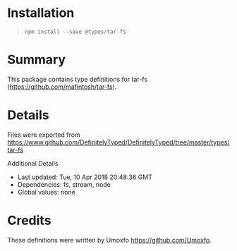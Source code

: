 # Installation
> `npm install --save @types/tar-fs`

# Summary
This package contains type definitions for tar-fs (https://github.com/mafintosh/tar-fs).

# Details
Files were exported from https://www.github.com/DefinitelyTyped/DefinitelyTyped/tree/master/types/tar-fs

Additional Details
 * Last updated: Tue, 10 Apr 2018 20:48:36 GMT
 * Dependencies: fs, stream, node
 * Global values: none

# Credits
These definitions were written by Umoxfo <https://github.com/Umoxfo>.
